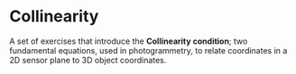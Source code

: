 # Collinearity

A set of exercises that introduce the **Collinearity condition**; two fundamental equations, used in photogrammetry, to relate coordinates in a 2D sensor plane to 3D object coordinates.
